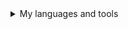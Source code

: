 <details>
<summary>My languages and tools</summary>

| Rank | Languages |
|-----:|-----------|
|     1| Javascript|
|     2| Python    |
|     3| SQL       |
  
</details>
